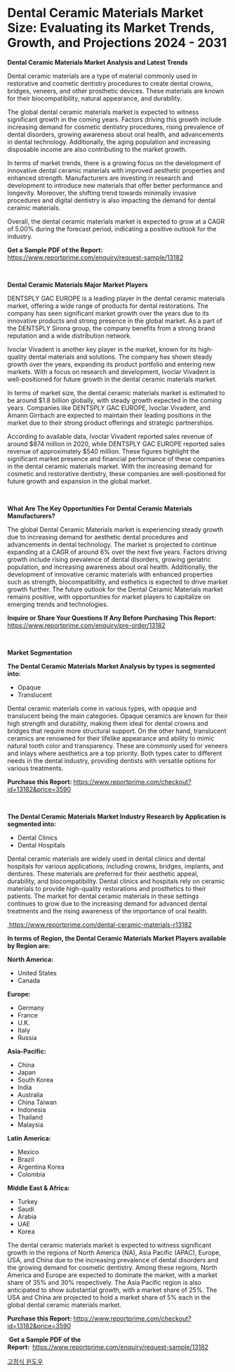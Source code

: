 <p><h1>Dental Ceramic Materials Market Size: Evaluating its Market Trends, Growth, and Projections 2024 - 2031</h1></p><p><strong>Dental Ceramic Materials Market Analysis and Latest Trends</strong></p>
<p><p>Dental ceramic materials are a type of material commonly used in restorative and cosmetic dentistry procedures to create dental crowns, bridges, veneers, and other prosthetic devices. These materials are known for their biocompatibility, natural appearance, and durability.</p><p>The global dental ceramic materials market is expected to witness significant growth in the coming years. Factors driving this growth include increasing demand for cosmetic dentistry procedures, rising prevalence of dental disorders, growing awareness about oral health, and advancements in dental technology. Additionally, the aging population and increasing disposable income are also contributing to the market growth.</p><p>In terms of market trends, there is a growing focus on the development of innovative dental ceramic materials with improved aesthetic properties and enhanced strength. Manufacturers are investing in research and development to introduce new materials that offer better performance and longevity. Moreover, the shifting trend towards minimally invasive procedures and digital dentistry is also impacting the demand for dental ceramic materials.</p><p>Overall, the dental ceramic materials market is expected to grow at a CAGR of 5.00% during the forecast period, indicating a positive outlook for the industry.</p></p>
<p><strong>Get a Sample PDF of the Report:&nbsp;</strong> <a href="https://www.reportprime.com/enquiry/request-sample/13182">https://www.reportprime.com/enquiry/request-sample/13182</a></p>
<p>&nbsp;</p>
<p><strong>Dental Ceramic Materials Major Market Players</strong></p>
<p><p>DENTSPLY GAC EUROPE is a leading player in the dental ceramic materials market, offering a wide range of products for dental restorations. The company has seen significant market growth over the years due to its innovative products and strong presence in the global market. As a part of the DENTSPLY Sirona group, the company benefits from a strong brand reputation and a wide distribution network.</p><p>Ivoclar Vivadent is another key player in the market, known for its high-quality dental materials and solutions. The company has shown steady growth over the years, expanding its product portfolio and entering new markets. With a focus on research and development, Ivoclar Vivadent is well-positioned for future growth in the dental ceramic materials market.</p><p>In terms of market size, the dental ceramic materials market is estimated to be around $1.8 billion globally, with steady growth expected in the coming years. Companies like DENTSPLY GAC EUROPE, Ivoclar Vivadent, and Amann Girrbach are expected to maintain their leading positions in the market due to their strong product offerings and strategic partnerships.</p><p>According to available data, Ivoclar Vivadent reported sales revenue of around $874 million in 2020, while DENTSPLY GAC EUROPE reported sales revenue of approximately $540 million. These figures highlight the significant market presence and financial performance of these companies in the dental ceramic materials market. With the increasing demand for cosmetic and restorative dentistry, these companies are well-positioned for future growth and expansion in the global market.</p></p>
<p>&nbsp;</p>
<p><strong>What Are The Key Opportunities For Dental Ceramic Materials Manufacturers?</strong></p>
<p><p>The global Dental Ceramic Materials market is experiencing steady growth due to increasing demand for aesthetic dental procedures and advancements in dental technology. The market is projected to continue expanding at a CAGR of around 6% over the next five years. Factors driving growth include rising prevalence of dental disorders, growing geriatric population, and increasing awareness about oral health. Additionally, the development of innovative ceramic materials with enhanced properties such as strength, biocompatibility, and esthetics is expected to drive market growth further. The future outlook for the Dental Ceramic Materials market remains positive, with opportunities for market players to capitalize on emerging trends and technologies.</p></p>
<p><strong>Inquire or Share Your Questions If Any Before Purchasing This Report:</strong> <a href="https://www.reportprime.com/enquiry/pre-order/13182">https://www.reportprime.com/enquiry/pre-order/13182</a></p>
<p>&nbsp;</p>
<p><strong>Market Segmentation</strong></p>
<p><strong>The Dental Ceramic Materials Market Analysis by types is segmented into:</strong></p>
<p><ul><li>Opaque</li><li>Translucent</li></ul></p>
<p><p>Dental ceramic materials come in various types, with opaque and translucent being the main categories. Opaque ceramics are known for their high strength and durability, making them ideal for dental crowns and bridges that require more structural support. On the other hand, translucent ceramics are renowned for their lifelike appearance and ability to mimic natural tooth color and transparency. These are commonly used for veneers and inlays where aesthetics are a top priority. Both types cater to different needs in the dental industry, providing dentists with versatile options for various treatments.</p></p>
<p><strong>Purchase this Report:&nbsp;</strong><a href="https://www.reportprime.com/checkout?id=13182&price=3590">https://www.reportprime.com/checkout?id=13182&price=3590</a></p>
<p>&nbsp;</p>
<p><strong>The Dental Ceramic Materials Market Industry Research by Application is segmented into:</strong></p>
<p><ul><li>Dental Clinics</li><li>Dental Hospitals</li></ul></p>
<p><p>Dental ceramic materials are widely used in dental clinics and dental hospitals for various applications, including crowns, bridges, implants, and dentures. These materials are preferred for their aesthetic appeal, durability, and biocompatibility. Dental clinics and hospitals rely on ceramic materials to provide high-quality restorations and prosthetics to their patients. The market for dental ceramic materials in these settings continues to grow due to the increasing demand for advanced dental treatments and the rising awareness of the importance of oral health.</p></p>
<p><a href="https://www.reportprime.com/dental-ceramic-materials-r13182">&nbsp;https://www.reportprime.com/dental-ceramic-materials-r13182</a></p>
<p><strong>In terms of Region, the Dental Ceramic Materials Market Players available by Region are:</strong></p>
<p>
    <p> <strong> North America: </strong>
        <ul>
            <li>United States</li>
            <li>Canada</li>
        </ul>
        </p> 
    <p> <strong> Europe: </strong>
        <ul>
            <li>Germany</li>
            <li>France</li>
            <li>U.K.</li>
            <li>Italy</li>
            <li>Russia</li>
        </ul>
        </p> 
    <p> <strong> Asia-Pacific: </strong>
        <ul>
            <li>China</li>
            <li>Japan</li>
            <li>South Korea</li>
            <li>India</li>
            <li>Australia</li>
            <li>China Taiwan</li>
            <li>Indonesia</li>
            <li>Thailand</li>
            <li>Malaysia</li>
        </ul>
        </p> 
    <p> <strong> Latin America: </strong>
        <ul>
            <li>Mexico</li>
            <li>Brazil</li>
            <li>Argentina Korea</li>
            <li>Colombia</li>
        </ul>
        </p> 
    <p> <strong> Middle East & Africa: </strong>
        <ul>
            <li>Turkey</li>
            <li>Saudi</li>
            <li>Arabia</li>
            <li>UAE</li>
            <li>Korea</li>
        </ul>
    </p>
    </p>
<p><p>The dental ceramic materials market is expected to witness significant growth in the regions of North America (NA), Asia Pacific (APAC), Europe, USA, and China due to the increasing prevalence of dental disorders and the growing demand for cosmetic dentistry. Among these regions, North America and Europe are expected to dominate the market, with a market share of 35% and 30% respectively. The Asia Pacific region is also anticipated to show substantial growth, with a market share of 25%. The USA and China are projected to hold a market share of 5% each in the global dental ceramic materials market.</p></p>
<p><strong>Purchase this Report: </strong><a href="https://www.reportprime.com/checkout?id=13182&price=3590">https://www.reportprime.com/checkout?id=13182&price=3590</a></p>
<p>&nbsp;<strong>Get a Sample PDF of the Report:&nbsp;&nbsp;</strong><a href="https://www.reportprime.com/enquiry/request-sample/13182">https://www.reportprime.com/enquiry/request-sample/13182</a></p>
<p><strong></strong></p>
<p><p><a href="https://medium.com/@earnesteidenreichja/2024%EB%85%84%EB%B6%80%ED%84%B0-2031%EB%85%84%EA%B9%8C%EC%A7%80%EC%9D%98-%EA%B3%A0%EC%A0%95%EB%90%9C-windows-%EC%8B%9C%EC%9E%A5-%EC%A0%90%EC%9C%A0%EC%9C%A8-%EB%B3%80%ED%99%94%EC%99%80-%EC%8B%9C%EC%9E%A5-%EC%84%B1%EC%9E%A5-%ED%8A%B8%EB%A0%8C%EB%93%9C-005ceb4576a3">고정식 윈도우</a></p></p>